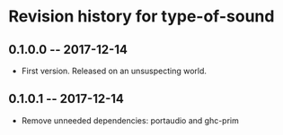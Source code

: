 # Revision history for type-of-sound

## 0.1.0.0  -- 2017-12-14

* First version. Released on an unsuspecting world.

## 0.1.0.1  -- 2017-12-14

* Remove unneeded dependencies: portaudio and ghc-prim
